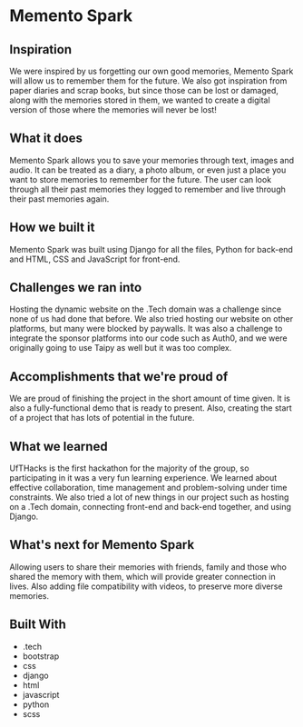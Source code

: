 <h1>Memento Spark</h1>

<h2>Inspiration</h2>
We were inspired by us forgetting our own good memories, Memento Spark will allow us to remember them for the future. We also got inspiration from paper diaries and scrap books, but since those can be lost or damaged, along with the memories stored in them, we wanted to create a digital version of those where the memories will never be lost!

<h2>What it does</h2>
Memento Spark allows you to save your memories through text, images and audio. It can be treated as a diary, a photo album, or even just a place you want to store memories to remember for the future. The user can look through all their past memories they logged to remember and live through their past memories again.

<h2>How we built it</h2>
Memento Spark was built using Django for all the files, Python for back-end and HTML, CSS and JavaScript for front-end.

<h2>Challenges we ran into</h2>
Hosting the dynamic website on the .Tech domain was a challenge since none of us had done that before. We also tried hosting our website on other platforms, but many were blocked by paywalls. It was also a challenge to integrate the sponsor platforms into our code such as Auth0, and we were originally going to use Taipy as well but it was too complex.

<h2>Accomplishments that we're proud of</h2>
We are proud of finishing the project in the short amount of time given. It is also a fully-functional demo that is ready to present. Also, creating the start of a project that has lots of potential in the future.

<h2>What we learned</h2>
UfTHacks is the first hackathon for the majority of the group, so participating in it was a very fun learning experience. We learned about effective collaboration, time management and problem-solving under time constraints. We also tried a lot of new things in our project such as hosting on a .Tech domain, connecting front-end and back-end together, and using Django.

<h2>What's next for Memento Spark</h2>
Allowing users to share their memories with friends, family and those who shared the memory with them, which will provide greater connection in lives. Also adding file compatibility with videos, to preserve more diverse memories.

<h2>Built With</h2>

- .tech
- bootstrap
- css
- django
- html
- javascript
- python
- scss
